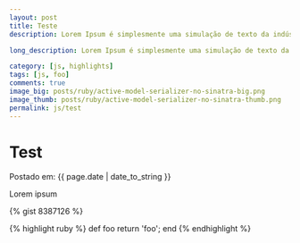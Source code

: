```yaml
---
layout: post
title: Teste
description: Lorem Ipsum é simplesmente uma simulação de texto da indústria

long_description: Lorem Ipsum é simplesmente uma simulação de texto da indústria tipográfica e de impressos, e vem sendo utilizado desde o século XVI, quando um impressor desconhecido pegou uma bandeja de tipos e os embaralhou `console.log('sdf')` para fazer um livro de modelos de tipos. Lorem Ipsum sobreviveu não só a cinco séculos, como também ao salto para a editoração eletrônica, permanecendo essencialmente inalterado.

category: [js, highlights]
tags: [js, foo]
comments: true
image_big: posts/ruby/active-model-serializer-no-sinatra-big.png
image_thumb: posts/ruby/active-model-serializer-no-sinatra-thumb.png
permalink: js/test
---
```


# Test

Postado em: {{ page.date | date_to_string }}

Lorem ipsum

{% gist 8387126 %}

{% highlight ruby %}
def foo
  return 'foo';
end
{% endhighlight %}